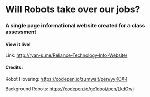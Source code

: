 # Will Robots take over our jobs?
### A single page informational website created for a class assessment

#### View it live!

Link: http://ryan-s.me/Reliance-Technology-Info-Website/

#### Credits:
Robot Hovering: https://codepen.io/zumwalt/pen/yyKOXR

Background Robots: https://codepen.io/ge1doot/pen/LkdOwj
